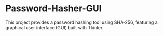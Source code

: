 # Password-Hasher-GUI
This project provides a password hashing tool using SHA-256, featuring a graphical user interface (GUI) built with Tkinter.
